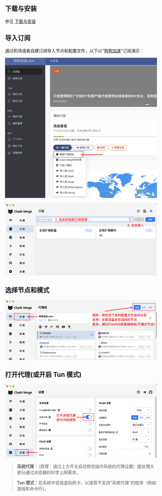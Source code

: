 ## 下载与安装

参见 [下载与安装](../install.md)

## 导入订阅

通过机场或者自建订阅导入节点和配置文件，以下以"[狗狗加速](https://vergepromot.dginv.click/#/register?code=Lo3NuUK1)"订阅演示：

![airport_import](../assets/guide/quickstart/airport_import.png)

![verge_import](../assets/guide/quickstart/verge_import.png)

## 选择节点和模式

![verge_proxy](../assets/guide/quickstart/verge_proxy.png)

## 打开代理(或开启 Tun 模式)

![verge_enable_sysproxy](../assets/guide/quickstart/verge_enable_sysproxy.png)

> **系统代理**：（原理：通过上方开关自动修改操作系统的代理设置）能处理大部分通过浏览器的科学上网需求。

> **Tun 模式**：在系统中安装虚拟网卡，以接管不支持“系统代理”的程序（例如游戏和命令行）。
